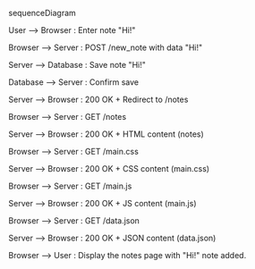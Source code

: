 sequenceDiagram

User --> Browser : Enter note "Hi!"

Browser --> Server : POST /new_note with data "Hi!"

Server --> Database : Save note "Hi!"

Database --> Server : Confirm save

Server --> Browser : 200 OK + Redirect to /notes

Browser --> Server : GET /notes

Server --> Browser : 200 OK + HTML content (notes)

Browser --> Server : GET /main.css

Server --> Browser : 200 OK + CSS content (main.css)

Browser --> Server : GET /main.js

Server --> Browser : 200 OK + JS content (main.js)

Browser --> Server : GET /data.json

Server --> Browser : 200 OK + JSON content (data.json)

Browser --> User : Display the notes page with "Hi!" note added.

